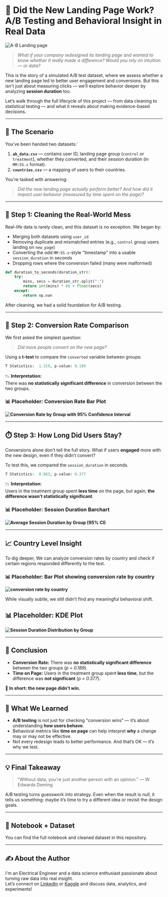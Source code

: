 # 🎯 Did the New Landing Page Work? A/B Testing and Behavioral Insight in Real Data

![A-B Landing page](https://github.com/user-attachments/assets/b27beacc-a5a4-4ccb-90f7-bcab22e8a388)

> _What if your company redesigned its landing page and wanted to know whether it really made a difference? Would you rely on intuition — or data?_

This is the story of a simulated A/B test dataset, where we assess whether a new landing page led to better user engagement and conversions. But this isn't just about measuring clicks — we’ll explore behavior deeper by analyzing **session duration** too.

Let’s walk through the full lifecycle of this project — from data cleaning to statistical testing — and what it reveals about making evidence-based decisions.

---

## 🧪 The Scenario

You’ve been handed two datasets:`

1. **`ab_data.csv`** — contains user ID, landing page group (`control` or `treatment`), whether they converted, and their session duration (in `MM:SS.s` format).
2. **`countries.csv`** — a mapping of users to their countries.

You're tasked with answering:

> _Did the new landing page actually perform better? And how did it impact user behavior (measured by time spent on the page)?_

---

## 🔎 Step 1: Cleaning the Real-World Mess

Real-life data is rarely clean, and this dataset is no exception. We began by:

- Merging both datasets using `user_id`
- Removing duplicate and mismatched entries (e.g., `control` group users landing on `new_page`)
- Converting the odd `MM:SS.s`-style "timestamp" into a usable `session_duration` in seconds
- Dropping rows where the conversion failed (many were malformed)

```python
def duration_to_seconds(duration_str):
    try:
        mins, secs = duration_str.split(":")
        return int(mins) * 60 + float(secs)
    except:
        return np.nan
```

After cleaning, we had a solid foundation for A/B testing.

---

## 🧮 Step 2: Conversion Rate Comparison

We first asked the simplest question:

> _Did more people convert on the new page?_

Using a **t-test** to compare the `converted` variable between groups:

```python
T Statistics:  1.319, p-value: 0.189
```

📉 **Interpretation:**  
There was **no statistically significant difference** in conversion between the two groups.

### 📊 Placeholder: Conversion Rate Bar Plot

**![Conversion Rate by Group with 95% Confidence Interval](https://github.com/user-attachments/assets/428f9d0f-79a8-487c-8e24-b112308f1824)**

---

## ⏱️ Step 3: How Long Did Users Stay?

Conversions alone don’t tell the full story. What if users **engaged** more with the new design, even if they didn’t convert?

To test this, we compared the `session_duration` in seconds.

```python
T Statistics:  0.883, p-value: 0.377
```

📉 **Interpretation:**  
Users in the treatment group spent **less time** on the page, but again, **the difference wasn’t statistically significant**.

### 📊 Placeholder: Session Duration Barchart

**![Average Session Duration by Group (95% CI)](https://github.com/user-attachments/assets/1a50fe6a-ee7a-4d72-bcfb-877ae27f4078)**

---

## 📈 Country Level Insight

To dig deeper, We can analyze conversion rates by country and check if certain regions responded differently to the test.

### 📊 Placeholder: Bar Plot showing conversion rate by country

**![conversion rate by country](https://github.com/user-attachments/assets/89327f18-cf22-43bc-837c-dabcff1c3086)**

While visually subtle, we still didn’t find any meaningful behavioral shift.

## 📊 Placeholder: KDE Plot

**![Session Duration Distribution by Group](https://github.com/user-attachments/assets/e4e3fa55-f0c6-4c2a-8030-9cbd08dd0bfd)**

---

## 🧾 Conclusion

- **Conversion Rate:** There was **no statistically significant difference** between the two groups (_p = 0.189_).
- **Time on Page:** Users in the treatment group spent **less time**, but the difference was **not significant** (_p = 0.377_).

**🚫 In short: the new page didn’t win.**

---

## 🧠 What We Learned

- **A/B testing** is not just for checking "conversion wins" — it’s about understanding **how users behave**.
- Behavioral metrics like **time on page** can help interpret **why** a change may or may not be effective.
- Not every redesign leads to better performance. And that’s OK — it’s why we test.

---

## 💡 Final Takeaway

> “Without data, you're just another person with an opinion.” — W. Edwards Deming

A/B testing turns guesswork into strategy. Even when the result is _null_, it tells us something: maybe it’s time to try a different idea or revisit the design goals.

---

## 📂 Notebook + Dataset

You can find the full notebook and cleaned dataset in this repository.

---

## ✍️ About the Author

I'm an Electrical Engineer and a data science enthusiast passionate about turning raw data into real insight.  
Let’s connect on [LinkedIn](www.linkedin.com/in/ekikhalo-victor) or [Kaggle](https://www.kaggle.com/ehisvictor) and discuss data, analytics, and experiments!
